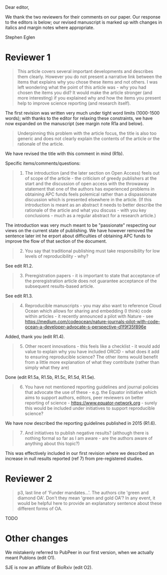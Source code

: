Dear editor,

We thank the two reviewers for their comments on our paper.  Our
response to the editors is below; our revised manuscript is marked up
with changes in italics and margin notes where appropriate.


Stephen Eglen

# Reviewer 1


> This article covers several important developments and describes
> them clearly. However you do not present a narrative link between
> the items that explains why you chose these items and not others. I
> was left wondering what the point of this article was - why you had
> chosen the items you did? It would make the article stronger (and
> more interesting) if you explained why and how the items you present
> help to improve science reporting (and research itself).

The first revision was written very much under tight word limits
(1000-1500 words); with thanks to the editor for relaxing these
constraints, we have now expanded on the manuscript (see margin note
R1a and below).


> Underpinning this problem with the article focus, the title is also
> too generic and does not clearly explain the contents of the article
> or the rationale of the article. 

We have revised the title with this comment in mind (R1b).


 
Specific items/comments/questions: 
 
> 1. The introduction (and the later section on Open Access) feels out
>    of scope of the article - the criticism of greedy publishers at
>    the start and the discussion of open access with the throwaway
>    statement that one of the authors has experienced problems in
>    obtaining APC funds feels polemical rather than a dispassionate
>    discussion which is presented elsewhere in the article. (If this
>    introduction is meant as an abstract it needs to better describe
>    the rationale of the article and what you discuss - with you key
>    conclusions - much as a regular abstract for a research article.) 

The introduction was very much meant to be "passionate" respecting our
views on the current state of publishing.  We have however removed the
sentence later int he erport about difficulties of obtaining APC funds
to improve the flow of that section of the document.
 
> 2. You say that traditional publishing must take responsibility for
>    low levels of reproducibility - why? 

See edit R1.2.
 
> 3. Preregistration papers - it is important to state that acceptance
>    of the preregistration article does not guarantee acceptance of
>    the subsequent results-based article. 

See edit R1.3.
 
> 4. Reproducible manuscripts - you may also want to reference Cloud
>    Ocean which allows for sharing and embedding (I think) code
>    within articles - it recently announced a pilot with Nature - see
>    https://medium.com/codeocean/nature-journals-pilot-with-code-ocean-a-developer-advocate-s-perspective-d1f9f35f896e 

Added, thank you (edit R1.4).
 
> 5. Other recent innovations - this feels like a checklist - it would
>    add value to explain why you have included ORCID - what does it
>    add to ensuring reproducible science? The other items would
>    benefit from a little more explanation of what they contribute
>    (rather than simply what they are) 

Done (edit R1.5a, R1.5b, R1.5c, R1.5d, R1.5e).
 
> 6. You have not mentioned reporting guidelines and journal policies
>    that advocate the use of these - e.g. the Equator initiative
>    which aims to support authors, editors, peer reviewers on better
>    reporting of science - https://www.equator-network.org - surely
>    this would be included under initiatives to support reproducible
>    science? 

We have now described the reporting guidelines published in 2015 (R1.6).
 
> 7. And initiatives to publish negative results? (although there is
>    nothing formal so far as I am aware - are the authors aware of
>    anything about this topic?) 

This was effectively included in our first revision where we described
an increase in null results reported (ref 7) from pre-registered
studies.


 
# Reviewer 2
 
> p3, last line of 'Funder mandates...'. The authors cite 'green and diamond OA'. Don't they mean 'green and gold OA'? In any event, it would be helpful here to provide an explanatory sentence about these different forms of OA. 
 
TODO

# Other changes

We mistakenly referred to PubPeer in our first version, when we
actually meant Publons (edit O1).

SJE is now an affiliate of BioRxiv (edit O2).
